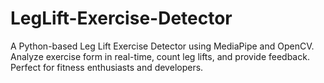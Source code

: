 # LegLift-Exercise-Detector
A Python-based Leg Lift Exercise Detector using MediaPipe and OpenCV. Analyze exercise form in real-time, count leg lifts, and provide feedback. Perfect for fitness enthusiasts and developers.

